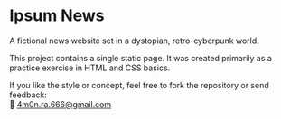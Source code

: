 # Ipsum News

A fictional news website set in a dystopian, retro-cyberpunk world.

This project contains a single static page. 
It was created primarily as a practice exercise in HTML and CSS basics.

If you like the style or concept, feel free to fork the repository or send feedback:  
📧 4m0n.ra.666@gmail.com

